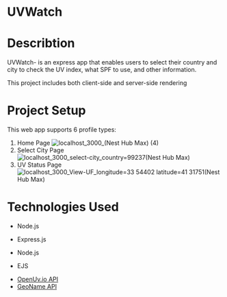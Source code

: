 # UVWatch
# Describtion
UVWatch- is an express app that enables users to select their country and city to check the UV index, what SPF to use, and other information. 
<br/>

This project includes both client-side and server-side rendering
<br/>





# Project Setup
This web app supports 6 profile types:
1. Home Page
![localhost_3000_(Nest Hub Max) (4)](https://github.com/user-attachments/assets/8bd30845-86d0-47e5-a422-0c4c6ae52c7d)
2. Select City Page
![localhost_3000_select-city_country=99237(Nest Hub Max)](https://github.com/user-attachments/assets/47da1663-369d-4d48-b6f2-28e962cdfecf)
3. UV Status Page
![localhost_3000_View-UF_longitude=33 54402 latitude=41 31751(Nest Hub Max)](https://github.com/user-attachments/assets/41c650a5-e1ef-420c-8328-053658d1e535)


# Technologies Used
* <p> Node.js</p>
* <p> Express.js</p>
* <p> Node.js</p>
* <p> EJS</p>
* [OpenUv.io API](https://www.openuv.io/dashboard)
* [GeoName API](https://www.geonames.org/export/web-services.html)

